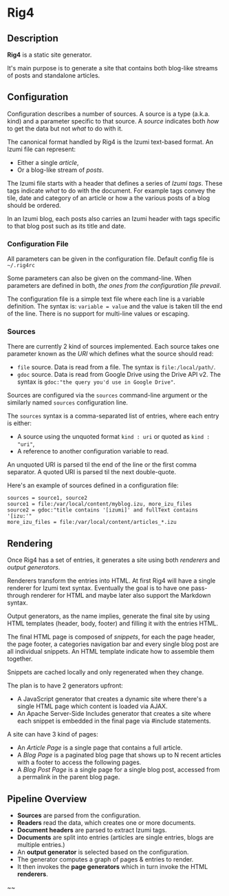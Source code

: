 # Rig4 #


## Description

**Rig4** is a static site generator.

It's main purpose is to generate a site that contains both blog-like streams of
posts and standalone articles. 


## Configuration 

Configuration describes a number of sources. A source is a type (a.k.a. kind) and
a parameter specific to that source. A *source* indicates both *how* to get the data
but not *what* to do with it.

The canonical format handled by Rig4 is the Izumi text-based format.
An Izumi file can represent:

- Either a single *article*,
- Or a blog-like stream of *posts*.

The Izumi file starts with a header that defines a series of *Izumi tags*.
These tags indicate *what* to do with the document.
For example tags convey the tile, date and category of an article
or how a the various posts of a blog should be ordered.

In an Izumi blog, each posts also carries an Izumi header with tags
specific to that blog post such as its title and date.


### Configuration File

All parameters can be given in the configuration file.
Default config file is `~/.rig4rc`

Some parameters can also be given on the command-line.
When parameters are defined in both, *the ones from the configuration file prevail*.

The configuration file is a simple text file where each line is a variable definition.
The syntax is: `variable = value` and the value is taken till the end of the line.
There is no support for multi-line values or escaping.


### Sources

There are currently 2 kind of sources implemented. Each source takes one parameter
known as the *URI* which defines what the source should read:

- `file` source. Data is read from a file. The syntax is `file:/local/path/`.
- `gdoc` source. Data is read from Google Drive using the Drive API v2.
  The syntax is `gdoc:"the query you'd use in Google Drive"`.

Sources are configured via the `sources` command-line argument or the
similarly named `sources` configuration line.

The `sources` syntax is a comma-separated list of entries, where each entry is either:

- A source using the unquoted format `kind : uri` or quoted as `kind : "uri"`,
- A reference to another configuration variable to read.

An unquoted URI is parsed til the end of the line or the first comma separator.
A quoted URI is parsed til the next double-quote.

Here's an example of sources defined in a configuration file:

    sources = source1, source2
    source1 = file:/var/local/content/myblog.izu, more_izu_files
    source2 = gdoc:"title contains '[izumi]' and fullText contains '[izu:'"
    more_izu_files = file:/var/local/content/articles_*.izu


## Rendering

Once Rig4 has a set of entries, it generates a site using both *renderers* and
*output generators*.

Renderers transform the entries into HTML.
At first Rig4 will have a single renderer for Izumi text syntax.
Eventually the goal is to have one pass-through renderer for HTML and maybe
later also support the Markdown syntax.

Output generators, as the name implies, generate the final site by using
HTML templates (header, body, footer) and filling it with the entries HTML.

The final HTML page is composed of *snippets*, for each the page header, the page
footer, a categories navigation bar and every single blog post are all individual
snippets. An HTML template indicate how to assemble them together.

Snippets are cached locally and only regenerated when they change.

The plan is to have 2 generators upfront:

- A JavaScript generator that creates a dynamic site where there's a single
  HTML page which content is loaded via AJAX.
- An Apache Server-Side Includes generator that creates a site where each
  snippet is embedded in the final page via #include statements. 

A site can have 3 kind of pages:
 
- An *Article Page* is a single page that contains a full article.
- A *Blog Page* is a paginated blog page that shows up to N recent articles
  with a footer to access the following pages.
- A *Blog Post Page* is a single page for a single blog post, accessed from
  a permalink in the parent blog page.


## Pipeline Overview

- **Sources** are parsed from the configuration.
- **Readers** read the data, which creates one or more documents.
- **Document headers** are parsed to extract Izumi tags.
- **Documents** are split into entries (articles are single entries, blogs are multiple entries.)
- An **output generator** is selected based on the configuration.
- The generator computes a graph of pages & entries to render.
- It then invokes the **page generators** which in turn invoke the HTML **renderers**.

~~

